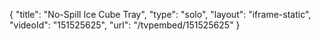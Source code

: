 {
    "title": "No-Spill Ice Cube Tray",
    "type": "solo",
    "layout": "iframe-static",
    "videoId": "151525625",
    "url": "\/tvpembed\/151525625"
}